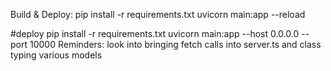 Build & Deploy:
pip install -r requirements.txt
uvicorn main:app --reload

#deploy
pip install -r requirements.txt
uvicorn main:app --host 0.0.0.0 --port 10000
Reminders:
look into bringing fetch calls into server.ts and class typing various models
